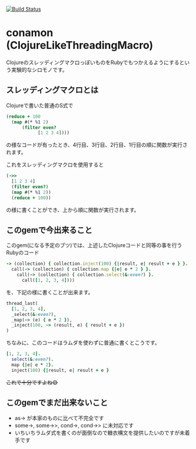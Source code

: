 [![Build Status](https://travis-ci.org/t-kunou/conamon.svg?branch=master)](https://travis-ci.org/t-kunou/conamon)

# conamon (ClojureLikeThreadingMacro)

ClojureのスレッディングマクロっぽいものをRubyでもつかえるようにするという実験的なシロモノです。

## スレッディングマクロとは

Clojureで書いた普通のS式で

```clojure
(reduce + 100
  (map #(* %1 2)
      (filter even?
            [1 2 3 4])))
```

の様なコードが有ったとき、4行目、3行目、2行目、1行目の順に関数が実行されます。

これをスレッディングマクロを使用すると

```clojure
(->>
  [1 2 3 4]
  (filter even?)
  (map #(* %1 2))
  (reduce + 100))
```

の様に書くことができ、上から順に関数が実行されます。

## このgemで今出来ること

このgem(になる予定のブツ)では、上述したClojureコードと同等の事を行うRubyのコード

```ruby
-> (collection) { collection.inject(100) {|result, e| result + e } }.
  call(-> (collection) { collection.map {|e| e * 2 } }.
    call(-> (collection) { collection.select(&:even?) }.
      call([1, 2, 3, 4])))
```

を、下記の様に書くことが出来ます。

```ruby
thread_last(
  [1, 2, 3, 4],
  _select(&:even?),
  _map(-> (e) { e * 2 }),
  _inject(100, -> (result, e) { result + e })
)
```

ちなみに、このコードはラムダを使わずに普通に書くとこうです。

```ruby
[1, 2, 3, 4].
  select(&:even?).
  map {|e| e * 2}.
  inject(100) {|result, e| result + e }
```

~~これで十分ですよね:smile:~~

## このgemでまだ出来ないこと
- as-> が本家のものに比べて不完全です
- some->, some->>, cond->, cond->> に未対応です
- いちいちラムダ式を書くのが面倒なので糖衣構文を提供したいのですが未着手です
